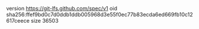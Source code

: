 version https://git-lfs.github.com/spec/v1
oid sha256:ffef9bd0c7d0ddb1ddb005968d3e55f0ec77b83ecda6ed669fb10c12617ceece
size 36503
